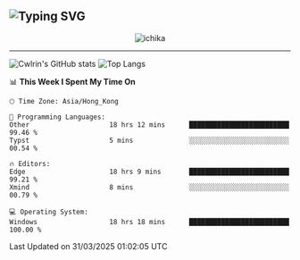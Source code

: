 ![Typing SVG](https://readme-typing-svg.demolab.com?font=Jost&size=24&pause=1000&color=7799EE&vCenter=true&multiline=true&random=false&width=435&height=100&lines=Hi+there;I'm+Sakurakouji+Nanaha;You+can+also+tell+me+Cwlrin%E2%98%86)
---
<p align="center">
  <img src="https://dlink.host/1drv/aHR0cHM6Ly8xZHJ2Lm1zL2kvYy9iZGU1MWU2MjVlZjhmY2M1L0VZa0hZVThWUnJGSHRIWVUxT1JwbVFjQllOU2t6cVNTVER0TXliYkNqOExhY1E_ZT10UUtFSkw.png" alt="ichika" border="0" />
</p>

---
![Cwlrin's GitHub stats](https://github-readme-stats.vercel.app/api?username=cwlrin&show_icons=true&theme=buefy)
![Top Langs](https://github-readme-stats.vercel.app/api/top-langs/?username=cwlrin&layout=compact&hide=html,css)

<!--START_SECTION:waka-->
📊 **This Week I Spent My Time On** 

```text
🕑︎ Time Zone: Asia/Hong_Kong

💬 Programming Languages: 
Other                    18 hrs 12 mins      █████████████████████████   99.46 % 
Typst                    5 mins              ░░░░░░░░░░░░░░░░░░░░░░░░░   00.54 % 

🔥 Editors: 
Edge                     18 hrs 9 mins       █████████████████████████   99.21 % 
Xmind                    8 mins              ░░░░░░░░░░░░░░░░░░░░░░░░░   00.79 % 

💻 Operating System: 
Windows                  18 hrs 18 mins      █████████████████████████   100.00 % 
```


 Last Updated on 31/03/2025 01:02:05 UTC
<!--END_SECTION:waka-->
